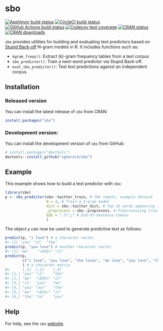 
<!-- README.md is generated from README.Rmd. Please edit that file -->

# sbo

<!-- badges: start -->

[![AppVeyor build
status](https://ci.appveyor.com/api/projects/status/github/vgherard/sbo?branch=master&svg=true)](https://ci.appveyor.com/project/vgherard/sbo)
[![CircleCI build
status](https://circleci.com/gh/vgherard/sbo.svg?style=svg)](https://circleci.com/gh/vgherard/sbo)
[![GitHub Actions build
status](https://github.com/vgherard/sbo/workflows/R-CMD-check/badge.svg)](https://github.com/vgherard/sbo/actions)
[![Codecov test
coverage](https://codecov.io/gh/vgherard/sbo/branch/master/graph/badge.svg)](https://codecov.io/gh/vgherard/sbo?branch=master)
[![CRAN
status](https://www.r-pkg.org/badges/version/sbo)](https://CRAN.R-project.org/package=sbo)
[![CRAN
downloads](http://cranlogs.r-pkg.org/badges/grand-total/sbo)](https://CRAN.R-project.org/package=sbo)
<!-- badges: end -->

`sbo` provides utilities for building and evaluating text predictors
based on [Stupid
Back-off](https://www.aclweb.org/anthology/D07-1090.pdf) N-gram models
in R. It includes functions such as:

  - `kgram_freqs()`: Extract \(k\)-gram frequency tables from a text
    corpus
  - `sbo_predictor()`: Train a next-word predictor via Stupid Back-off.
  - `eval_sbo_predictor()`: Test text predictions against an independent
    corpus.

## Installation

### Released version

You can install the latest release of `sbo` from CRAN:

``` r
install.packages("sbo")
```

### Development version:

You can install the development version of `sbo` from GitHub:

``` r
# install.packages("devtools")
devtools::install_github("vgherard/sbo")
```

## Example

This example shows how to build a text predictor with `sbo`:

``` r
library(sbo)
p <- sbo_predictor(sbo::twitter_train, # 70k tweets, example dataset
                   N = 3, # Train a 3-gram model
                   dict = sbo::twitter_dict, # Top 1k words appearing in corpus
                   .preprocess = sbo::preprocess, # Preprocessing transformation 
                   EOS = ".?!:;" # End-Of-Sentence tokens
                   )
```

The object `p` can now be used to generate predictive text as follows:

``` r
predict(p, "i love") # a character vector
#> [1] "you" "it"  "the"
predict(p, "you love") # another character vector
#> [1] "me"    "<EOS>" "it"
predict(p, 
        c("i love", "you love", "she loves", "we love", "you love", "they love")
        ) # a character matrix
#>      [,1]  [,2]    [,3] 
#> [1,] "you" "it"    "the"
#> [2,] "me"  "<EOS>" "it" 
#> [3,] "it"  "you"   "me" 
#> [4,] "you" "our"   "the"
#> [5,] "me"  "<EOS>" "it" 
#> [6,] "the" "to"    "you"
```

## Help

For help, see the `sbo` [website](https://vgherard.github.io/sbo/).

